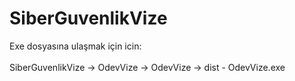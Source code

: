 # SiberGuvenlikVize

Exe dosyasına ulaşmak için icin: <br><br>
SiberGuvenlikVize -> OdevVize -> OdevVize -> dist - OdevVize.exe
